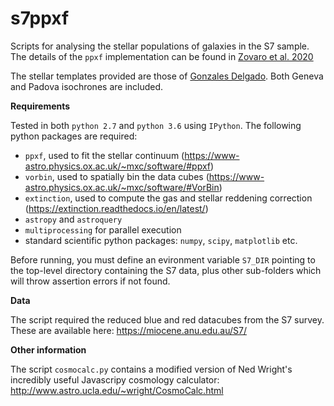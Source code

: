 # s7ppxf
Scripts for analysing the stellar populations of galaxies in the S7 sample. The details of the ``ppxf`` implementation can be found in [Zovaro et al. 2020](https://ui.adsabs.harvard.edu/abs/2020MNRAS.499.4940Z/abstract)

The stellar templates provided are those of [Gonzales Delgado](https://www.iaa.csic.es/~rosa/research/synthesis/HRES/ESPS-HRES.html). Both Geneva and Padova isochrones are included.

**Requirements**

Tested in both ``python 2.7`` and ``python 3.6`` using ``IPython``.
The following python packages are required:
- ``ppxf``, used to fit the stellar continuum (https://www-astro.physics.ox.ac.uk/~mxc/software/#ppxf)
- ``vorbin``, used to spatially bin the data cubes (https://www-astro.physics.ox.ac.uk/~mxc/software/#VorBin)
- ``extinction``, used to compute the gas and stellar reddening correction (https://extinction.readthedocs.io/en/latest/)
- ``astropy`` and ``astroquery``
- ``multiprocessing`` for parallel execution
- standard scientific python packages: ``numpy``, ``scipy``, ``matplotlib`` etc.

Before running, you must define an evironment variable ``S7_DIR`` pointing to the top-level directory containing the S7 data, plus other sub-folders which will throw assertion errors if not found.

**Data**

The script required the reduced blue and red datacubes from the S7 survey. These are available here: https://miocene.anu.edu.au/S7/

**Other information**

The script ``cosmocalc.py`` contains a modified version of Ned Wright's incredibly useful Javascripy cosmology calculator: http://www.astro.ucla.edu/~wright/CosmoCalc.html 
